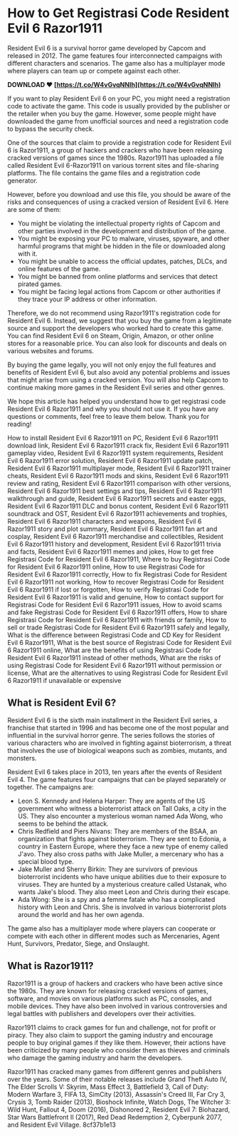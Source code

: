 
 
# How to Get Registrasi Code Resident Evil 6 Razor1911
 
Resident Evil 6 is a survival horror game developed by Capcom and released in 2012. The game features four interconnected campaigns with different characters and scenarios. The game also has a multiplayer mode where players can team up or compete against each other.
 
**DOWNLOAD ❤ [https://t.co/W4vGvqNNIh](https://t.co/W4vGvqNNIh)**


 
If you want to play Resident Evil 6 on your PC, you might need a registration code to activate the game. This code is usually provided by the publisher or the retailer when you buy the game. However, some people might have downloaded the game from unofficial sources and need a registration code to bypass the security check.
 
One of the sources that claim to provide a registration code for Resident Evil 6 is Razor1911, a group of hackers and crackers who have been releasing cracked versions of games since the 1980s. Razor1911 has uploaded a file called Resident Evil 6-Razor1911 on various torrent sites and file-sharing platforms. The file contains the game files and a registration code generator.
 
However, before you download and use this file, you should be aware of the risks and consequences of using a cracked version of Resident Evil 6. Here are some of them:
 
- You might be violating the intellectual property rights of Capcom and other parties involved in the development and distribution of the game.
- You might be exposing your PC to malware, viruses, spyware, and other harmful programs that might be hidden in the file or downloaded along with it.
- You might be unable to access the official updates, patches, DLCs, and online features of the game.
- You might be banned from online platforms and services that detect pirated games.
- You might be facing legal actions from Capcom or other authorities if they trace your IP address or other information.

Therefore, we do not recommend using Razor1911's registration code for Resident Evil 6. Instead, we suggest that you buy the game from a legitimate source and support the developers who worked hard to create this game. You can find Resident Evil 6 on Steam, Origin, Amazon, or other online stores for a reasonable price. You can also look for discounts and deals on various websites and forums.
 
By buying the game legally, you will not only enjoy the full features and benefits of Resident Evil 6, but also avoid any potential problems and issues that might arise from using a cracked version. You will also help Capcom to continue making more games in the Resident Evil series and other genres.
 
We hope this article has helped you understand how to get registrasi code Resident Evil 6 Razor1911 and why you should not use it. If you have any questions or comments, feel free to leave them below. Thank you for reading!
 
How to install Resident Evil 6 Razor1911 on PC,  Resident Evil 6 Razor1911 download link,  Resident Evil 6 Razor1911 crack fix,  Resident Evil 6 Razor1911 gameplay video,  Resident Evil 6 Razor1911 system requirements,  Resident Evil 6 Razor1911 error solution,  Resident Evil 6 Razor1911 update patch,  Resident Evil 6 Razor1911 multiplayer mode,  Resident Evil 6 Razor1911 trainer cheats,  Resident Evil 6 Razor1911 mods and skins,  Resident Evil 6 Razor1911 review and rating,  Resident Evil 6 Razor1911 comparison with other versions,  Resident Evil 6 Razor1911 best settings and tips,  Resident Evil 6 Razor1911 walkthrough and guide,  Resident Evil 6 Razor1911 secrets and easter eggs,  Resident Evil 6 Razor1911 DLC and bonus content,  Resident Evil 6 Razor1911 soundtrack and OST,  Resident Evil 6 Razor1911 achievements and trophies,  Resident Evil 6 Razor1911 characters and weapons,  Resident Evil 6 Razor1911 story and plot summary,  Resident Evil 6 Razor1911 fan art and cosplay,  Resident Evil 6 Razor1911 merchandise and collectibles,  Resident Evil 6 Razor1911 history and development,  Resident Evil 6 Razor1911 trivia and facts,  Resident Evil 6 Razor1911 memes and jokes,  How to get free Registrasi Code for Resident Evil 6 Razor1911,  Where to buy Registrasi Code for Resident Evil 6 Razor1911 online,  How to use Registrasi Code for Resident Evil 6 Razor1911 correctly,  How to fix Registrasi Code for Resident Evil 6 Razor1911 not working,  How to recover Registrasi Code for Resident Evil 6 Razor1911 if lost or forgotten,  How to verify Registrasi Code for Resident Evil 6 Razor1911 is valid and genuine,  How to contact support for Registrasi Code for Resident Evil 6 Razor1911 issues,  How to avoid scams and fake Registrasi Code for Resident Evil 6 Razor1911 offers,  How to share Registrasi Code for Resident Evil 6 Razor1911 with friends or family,  How to sell or trade Registrasi Code for Resident Evil 6 Razor1911 safely and legally,  What is the difference between Registrasi Code and CD Key for Resident Evil 6 Razor1911,  What is the best source of Registrasi Code for Resident Evil 6 Razor1911 online,  What are the benefits of using Registrasi Code for Resident Evil 6 Razor1911 instead of other methods,  What are the risks of using Registrasi Code for Resident Evil 6 Razor1911 without permission or license,  What are the alternatives to using Registrasi Code for Resident Evil 6 Razor1911 if unavailable or expensive
  
## What is Resident Evil 6?
 
Resident Evil 6 is the sixth main installment in the Resident Evil series, a franchise that started in 1996 and has become one of the most popular and influential in the survival horror genre. The series follows the stories of various characters who are involved in fighting against bioterrorism, a threat that involves the use of biological weapons such as zombies, mutants, and monsters.
 
Resident Evil 6 takes place in 2013, ten years after the events of Resident Evil 4. The game features four campaigns that can be played separately or together. The campaigns are:

- Leon S. Kennedy and Helena Harper: They are agents of the US government who witness a bioterrorist attack on Tall Oaks, a city in the US. They also encounter a mysterious woman named Ada Wong, who seems to be behind the attack.
- Chris Redfield and Piers Nivans: They are members of the BSAA, an organization that fights against bioterrorism. They are sent to Edonia, a country in Eastern Europe, where they face a new type of enemy called J'avo. They also cross paths with Jake Muller, a mercenary who has a special blood type.
- Jake Muller and Sherry Birkin: They are survivors of previous bioterrorist incidents who have unique abilities due to their exposure to viruses. They are hunted by a mysterious creature called Ustanak, who wants Jake's blood. They also meet Leon and Chris during their escape.
- Ada Wong: She is a spy and a femme fatale who has a complicated history with Leon and Chris. She is involved in various bioterrorist plots around the world and has her own agenda.

The game also has a multiplayer mode where players can cooperate or compete with each other in different modes such as Mercenaries, Agent Hunt, Survivors, Predator, Siege, and Onslaught.
  
## What is Razor1911?
 
Razor1911 is a group of hackers and crackers who have been active since the 1980s. They are known for releasing cracked versions of games, software, and movies on various platforms such as PC, consoles, and mobile devices. They have also been involved in various controversies and legal battles with publishers and developers over their activities.
 
Razor1911 claims to crack games for fun and challenge, not for profit or piracy. They also claim to support the gaming industry and encourage people to buy original games if they like them. However, their actions have been criticized by many people who consider them as thieves and criminals who damage the gaming industry and harm the developers.
 
Razor1911 has cracked many games from different genres and publishers over the years. Some of their notable releases include Grand Theft Auto IV, The Elder Scrolls V: Skyrim, Mass Effect 3, Battlefield 3, Call of Duty: Modern Warfare 3, FIFA 13, SimCity (2013), Assassin's Creed III, Far Cry 3, Crysis 3, Tomb Raider (2013), Bioshock Infinite, Watch Dogs, The Witcher 3: Wild Hunt, Fallout 4, Doom (2016), Dishonored 2, Resident Evil 7: Biohazard, Star Wars Battlefront II (2017), Red Dead Redemption 2, Cyberpunk 2077, and Resident Evil Village.
 8cf37b1e13
 
